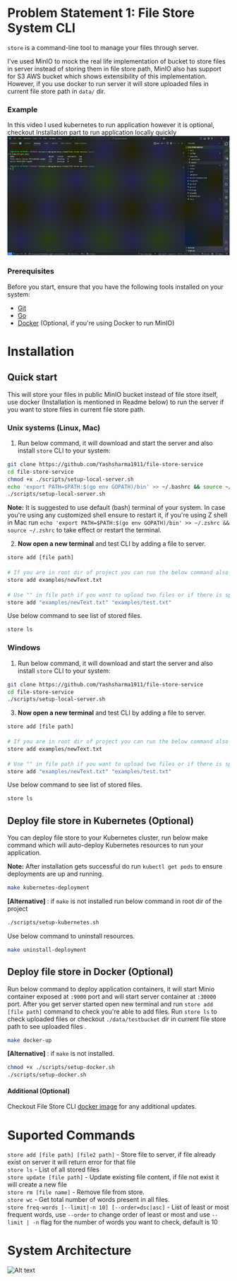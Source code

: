 # Problem Statement 1: File Store System CLI

`store` is a command-line tool to manage your files through server.

I've used MinIO to mock the real life implementation of bucket to store files in server instead of storing them in file store path, MinIO also has support for S3 AWS bucket which shows extensibility of this implementation. However, if you use docker to run server it will store uploaded files in current file store path in `data/` dir.

### Example
In this video I used kubernetes to run application however it is optional, checkout Installation part to run application locally quickly
<br>
![Description of GIF](assets/example-recording.gif)

### Prerequisites

Before you start, ensure that you have the following tools installed on your system:

- [Git](https://git-scm.com/)
- [Go](https://golang.org/dl/)
- [Docker](https://www.docker.com/products/docker-desktop) (Optional, if you're using Docker to run MinIO)

# Installation
## Quick start
This will store your files in public MinIO bucket instead of file store itself, use docker (Installation is mentioned in Readme below) to run the server if you want to store files in current file store path.

### Unix systems (Linux, Mac)
1. Run below command, it will download and start the server and also install `store` CLI to your system:
```bash
git clone https://github.com/Yashsharma1911/file-store-service
cd file-store-service
chmod +x ./scripts/setup-local-server.sh
echo 'export PATH=$PATH:$(go env GOPATH)/bin' >> ~/.bashrc && source ~/.bashrc
./scripts/setup-local-server.sh
```

**Note:** It is suggested to use default (bash) terminal of your system. In case you're using any customized shell ensure to restart it, if you're using Z shell in Mac run `echo 'export PATH=$PATH:$(go env GOPATH)/bin' >> ~/.zshrc && source ~/.zshrc` to take effect or restart the terminal.

2. **Now open a new terminal** and test CLI by adding a file to server.
```bash
store add [file path]

# If you are in root dir of project you can run the below command also
store add examples/newText.txt

# Use "" in file path if you want to upload two files or if there is space or a special character in your path
store add "examples/newText.txt" "examples/test.txt"
```

Use below command to see list of stored files.
```bash
store ls
```



### Windows
1. Run below command, it will download and start the server and also install `store` CLI to your system:
```bash
git clone https://github.com/Yashsharma1911/file-store-service
cd file-store-service
./scripts/setup-local-server.sh
```

3. **Now open a new terminal** and test CLI by adding a file to server.
```bash
store add [file path]

# If you are in root dir of project you can run the below command also
store add examples/newText.txt

# Use "" in file path if you want to upload two files or if there is space or a special character in your path
store add "examples/newText.txt" "examples/test.txt"
```

Use below command to see list of stored files.
```bash
store ls
```

## Deploy file store in Kubernetes (Optional)

You can deploy file store to your Kubernetes cluster, run below make command which will auto-deploy Kubernetes resources to run your application.

**Note:** After installation gets successful do run `kubectl get pods` to ensure deployments are up and running.

```bash
make kubernetes-deployment
```

**[Alternative]** : if `make` is not installed run below command in root dir of the project
```bash
./scripts/setup-kubernetes.sh
```

Use below command to uninstall resources.

```bash
make uninstall-deployment
```

## Deploy file store in Docker (Optional)

Run below command to deploy application containers, it will start Minio container exposed at `:9000` port and will start server container at `:30000` port. After you get server started open new terminal and run `store add [file path]` command to check you're able to add files. Run `store ls` to check uploaded files or checkout `./data/testbucket` dir in current file store path to see uploaded files .

```bash
make docker-up
```
**[Alternative]** : if `make` is not installed.
```bash
chmod +x ./scripts/setup-docker.sh
./scripts/setup-docker.sh
```
#### Additional (Optional)
Checkout File Store CLI [docker image](https://hub.docker.com/repository/docker/yashsharma1911/file-store/general) for any additional updates.

# Suported Commands
`store add [file path] [file2 path]` - Store file to server, if file already exist on server it will return error for that file<br>
`store ls` - List of all stored files<br>
`store update [file path]` - Update existing file content, if file not exist it will create a new file<br>
`store rm [file name]` - Remove file from store.<br>
`store wc` - Get total number of words present in all files. <br>
`store freq-words [--limit|-n 10] [--order=dsc|asc]` - List of least or most frequent words, use `--order` to change order of least or most and use `--limit | -n` flag for the number of words you want to check, default is 10 <br>

# System Architecture
<img src="https://github.com/user-attachments/assets/6ca653c2-95fd-4a9a-90e1-d86c01b851ab" alt="Alt text" width="700"/>
